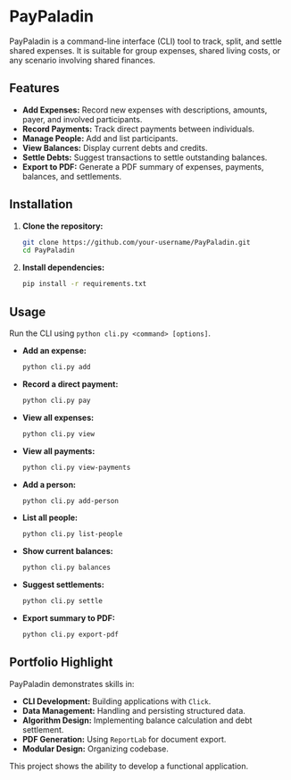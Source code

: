 # PayPaladin

PayPaladin is a command-line interface (CLI) tool to track, split, and settle shared expenses. It is suitable for group expenses, shared living costs, or any scenario involving shared finances.

## Features

-   **Add Expenses:** Record new expenses with descriptions, amounts, payer, and involved participants.
-   **Record Payments:** Track direct payments between individuals.
-   **Manage People:** Add and list participants.
-   **View Balances:** Display current debts and credits.
-   **Settle Debts:** Suggest transactions to settle outstanding balances.
-   **Export to PDF:** Generate a PDF summary of expenses, payments, balances, and settlements.

## Installation

1.  **Clone the repository:**
    ```bash
    git clone https://github.com/your-username/PayPaladin.git
    cd PayPaladin
    ```
2.  **Install dependencies:**
    ```bash
    pip install -r requirements.txt
    ```

## Usage

Run the CLI using `python cli.py <command> [options]`.

-   **Add an expense:**
    ```bash
    python cli.py add
    ```
-   **Record a direct payment:**
    ```bash
    python cli.py pay
    ```
-   **View all expenses:**
    ```bash
    python cli.py view
    ```
-   **View all payments:**
    ```bash
    python cli.py view-payments
    ```
-   **Add a person:**
    ```bash
    python cli.py add-person
    ```
-   **List all people:**
    ```bash
    python cli.py list-people
    ```
-   **Show current balances:**
    ```bash
    python cli.py balances
    ```
-   **Suggest settlements:**
    ```bash
    python cli.py settle
    ```
-   **Export summary to PDF:**
    ```bash
    python cli.py export-pdf
    ```

## Portfolio Highlight

PayPaladin demonstrates skills in:

-   **CLI Development:** Building applications with `Click`.
-   **Data Management:** Handling and persisting structured data.
-   **Algorithm Design:** Implementing balance calculation and debt settlement.
-   **PDF Generation:** Using `ReportLab` for document export.
-   **Modular Design:** Organizing codebase.

This project shows the ability to develop a functional application.